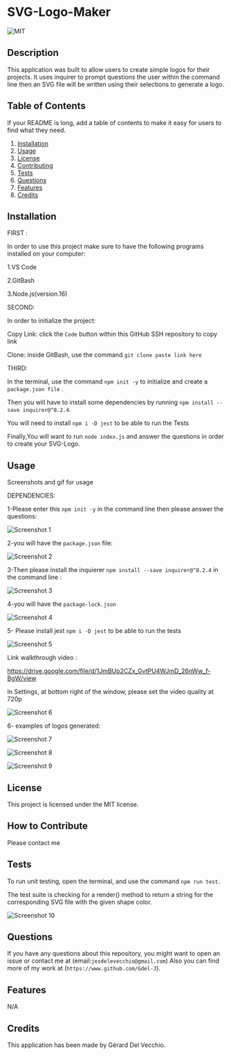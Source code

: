 # SVG-Logo-Maker

![MIT](https://img.shields.io/badge/license-MIT-green)


## Description

This application was built to allow users to create simple logos for their projects.
It uses inquirer to prompt questions the user within the command line then an SVG file will be written using their selections to generate a logo. 



## Table of Contents 

If your README is long, add a table of contents to make it easy for users to find what they need.
 
  1. [Installation](#installation)
  2. [Usage](#usage)
  3. [License](#license)
  4. [Contributing](#contributing)
  5. [Tests](#tests)
  6. [Questions](#questions)
  7. [Features](#features)
  8. [Credits](#credits)

## Installation


FIRST :

In order to use this project make sure to have the following programs installed on your computer:

1.VS Code

2.GitBash

3.Node.js(version.16)


SECOND:

In order to initialize the project:

Copy Link: click the `Code` button within this GitHub SSH repository to copy link

Clone: inside GitBash, use the command `git clone paste link here`

 THIRD: 

In the terminal, use the command `npm init -y` to initialize and create a `package.json file` .

Then you will have to install some dependencies by running `npm install --save inquirer@^8.2.4`.

You will need to install `npm i -D jest` to be able to run the Tests


Finally,You will want to run `node index.js` and answer the questions in order to create your SVG-Logo.



## Usage

Screenshots  and gif for usage



 DEPENDENCIES:

1-Please enter this `npm init -y` in the command line then please  answer the questions:

![Screenshot 1](https://user-images.githubusercontent.com/120201085/235561539-5de43b01-e758-4345-92ee-46d96d132b1c.png)

2-you will have the `package.json` file:

![Screenshot 2](https://user-images.githubusercontent.com/120201085/235561558-946606a5-96c5-408c-8b15-fb67fe59f6fd.png)


3-Then please install the inquierer  `npm install --save inquirer@^8.2.4`   in the command line :

![Screenshot 3](https://user-images.githubusercontent.com/120201085/235561573-c9b24629-6537-43c8-9b25-f66b0ca78997.png)

4-you will have the `package-lock.json`

![Screenshot 4](https://user-images.githubusercontent.com/120201085/235561574-9c412e6d-7399-4c88-a69a-58214abb7fe4.png)

5- Please install jest `npm i -D jest` to be able to run the tests

![Screenshot 5](https://user-images.githubusercontent.com/120201085/235561591-a93a8524-2fa9-4cfd-b92c-e4bcc0dac111.png)

Link walkthrough video : 


https://drive.google.com/file/d/1JmBUp2CZx_GvtPU4WJmD_26nWw_f-BgW/view


In Settings, at bottom right of the window, please set the video quality  at 720p



![Screenshot 6](https://user-images.githubusercontent.com/120201085/235561783-df996beb-7a4f-42df-a9ff-91489946b0b6.png)


6- examples of logos generated:

![Screenshot 7](https://user-images.githubusercontent.com/120201085/235561804-4d3732c5-5cb0-43f4-bd74-039e7cc94f77.png)


![Screenshot 8](https://user-images.githubusercontent.com/120201085/235561806-815751d3-8b27-4533-b738-10f9b0dca1eb.png)

![Screenshot 9](https://user-images.githubusercontent.com/120201085/235561808-52706c8c-f50f-42f4-b4de-c56b63c2c3f5.png)



## License

This project is licensed under the MIT license.

## How to Contribute

Please contact me

## Tests

To run unit testing, open the terminal, and use the command `npm run test`.

 The test suite is checking for a render() method to return a string for the corresponding SVG file with the given shape color.


![Screenshot 10](https://user-images.githubusercontent.com/120201085/235561826-57836bca-9e2a-4980-936f-90134c5a6e85.png)

## Questions

If you have any questions about this repository, you might want to open an issue or contact me  at (email:`jesdelevecchio@gmail.com`)
Also you can find more of my work at (`https://www.github.com/Gdel-J`).

## Features

N/A


## Credits

This application has been made by Gérard Del Vecchio.